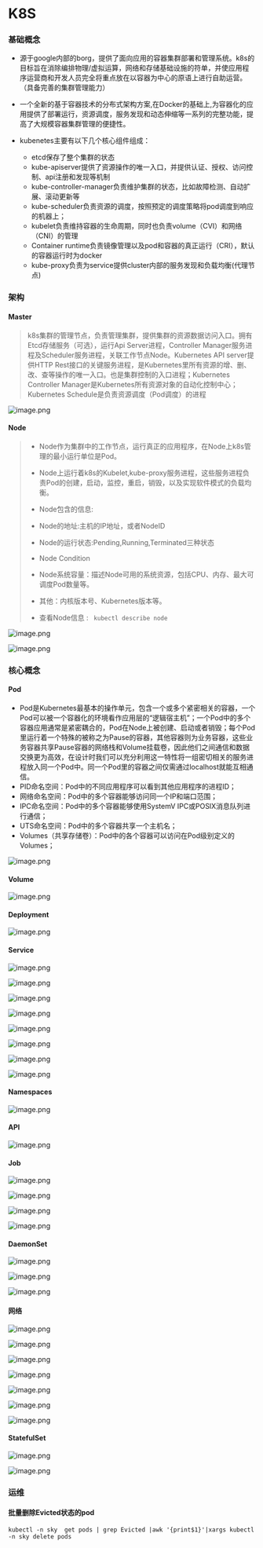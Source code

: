 

# K8S

### 基础概念

+ 源于google内部的borg，提供了面向应用的容器集群部署和管理系统。k8s的目标旨在消除编排物理/虚拟运算，网络和存储基础设施的符单，并使应用程序运营商和开发人员完全将重点放在以容器为中心的原语上进行自助运营。（具备完善的集群管理能力）

+ 一个全新的基于容器技术的分布式架构方案,在Docker的基础上,为容器化的应用提供了部署运行，资源调度，服务发现和动态伸缩等一系列的完整功能，提高了大规模容器集群管理的便捷性。

+ kubenetes主要有以下几个核心组件组成：
  - etcd保存了整个集群的状态
  - kube-apiserver提供了资源操作的唯一入口，并提供认证、授权、访问控制、api注册和发现等机制
  - kube-controller-manager负责维护集群的状态，比如故障检测、自动扩展、滚动更新等
  - kube-scheduler负责资源的调度，按照预定的调度策略将pod调度到响应的机器上；
  - kubelet负责维持容器的生命周期，同时也负责volume（CVI）和网络（CNI）的管理
  - Container runtime负责镜像管理以及pod和容器的真正运行（CRI），默认的容器运行时为docker
  - kube-proxy负责为service提供cluster内部的服务发现和负载均衡(代理节点)
  
  

 ### 架构

#### Master

>k8s集群的管理节点，负责管理集群，提供集群的资源数据访问入口。拥有Etcd存储服务（可选），运行Api Server进程，Controller Manager服务进程及Scheduler服务进程，关联工作节点Node。Kubernetes API server提供HTTP Rest接口的关键服务进程，是Kubernetes里所有资源的增、删、改、查等操作的唯一入口。也是集群控制的入口进程；Kubernetes Controller Manager是Kubernetes所有资源对象的自动化控制中心；Kubernetes Schedule是负责资源调度（Pod调度）的进程



![image.png](https://b3logfile.com/file/2020/10/image-95ec566f.png)

#### Node

>- Node作为集群中的工作节点，运行真正的应用程序，在Node上k8s管理的最小运行单位是Pod。
>
>- Node上运行着k8s的Kubelet,kube-proxy服务进程，这些服务进程负责Pod的创建，启动，监控，重启，销毁，以及实现软件模式的负载均衡。
>
>- Node包含的信息:
>
>  - Node的地址:主机的IP地址，或者NodeID
>  - Node的运行状态:Pending,Running,Terminated三种状态
>  - Node Condition
>  - Node系统容量：描述Node可用的系统资源，包括CPU、内存、最大可调度Pod数量等。
>  - 其他：内核版本号、Kubernetes版本等。
>
>- 查看Node信息 :  ``` kubectl describe node```
>

![image.png](https://b3logfile.com/file/2020/10/image-ef1add00.png)

![image.png](https://b3logfile.com/file/2020/10/image-3c0062ab.png)



### 核心概念

#### Pod

- Pod是Kubernetes最基本的操作单元，包含一个或多个紧密相关的容器，一个Pod可以被一个容器化的环境看作应用层的“逻辑宿主机”；一个Pod中的多个容器应用通常是紧密耦合的，Pod在Node上被创建、启动或者销毁；每个Pod里运行着一个特殊的被称之为Pause的容器，其他容器则为业务容器，这些业务容器共享Pause容器的网络栈和Volume挂载卷，因此他们之间通信和数据交换更为高效，在设计时我们可以充分利用这一特性将一组密切相关的服务进程放入同一个Pod中。同一个Pod里的容器之间仅需通过localhost就能互相通信。
- PID命名空间：Pod中的不同应用程序可以看到其他应用程序的进程ID；
- 网络命名空间：Pod中的多个容器能够访问同一个IP和端口范围；
- IPC命名空间：Pod中的多个容器能够使用SystemV IPC或POSIX消息队列进行通信；
- UTS命名空间：Pod中的多个容器共享一个主机名；
- Volumes（共享存储卷）：Pod中的各个容器可以访问在Pod级别定义的Volumes；

![image.png](https://b3logfile.com/file/2020/10/image-d18e5a41.png)

#### Volume

![image.png](https://b3logfile.com/file/2020/10/image-2ccc5a6b.png)

#### Deployment

![image.png](https://b3logfile.com/file/2020/10/image-a494cc32.png)

#### Service

![image.png](https://b3logfile.com/file/2020/10/image-b5b83f44.png)



![image.png](https://b3logfile.com/file/2020/10/image-a7d624fa.png)

![image.png](https://b3logfile.com/file/2020/10/image-cb3c4caf.png)

![image.png](https://b3logfile.com/file/2020/10/image-05451d30.png)

![image.png](https://b3logfile.com/file/2020/10/image-11525d0c.png)

![image.png](https://b3logfile.com/file/2020/11/image-734ef0fc.png)

![image.png](https://b3logfile.com/file/2020/11/image-54cec1e6.png)

![image.png](https://b3logfile.com/file/2020/10/image-c1f6e4c7.png)



#### Namespaces

![image.png](https://b3logfile.com/file/2020/10/image-01ea4bf6.png)



#### API

![image.png](https://b3logfile.com/file/2020/10/image-8addc620.png)



#### Job

![image.png](https://b3logfile.com/file/2020/10/image-57d65c14.png)

![image.png](https://b3logfile.com/file/2020/10/image-4a8bb99a.png)

![image.png](https://b3logfile.com/file/2020/10/image-5fde91e7.png)

![image.png](https://b3logfile.com/file/2020/10/image-1a11b6f3.png)



#### DaemonSet

![image.png](https://b3logfile.com/file/2020/10/image-9dd127c1.png)

![image.png](https://b3logfile.com/file/2020/10/image-02394b17.png)

![image.png](https://b3logfile.com/file/2020/10/image-1bddc189.png)



#### 网络

![image.png](https://b3logfile.com/file/2020/10/image-bb11d6e5.png)

![image.png](https://b3logfile.com/file/2020/10/image-6ef56180.png)

![image.png](https://b3logfile.com/file/2020/10/image-f73de9dc.png)

![image.png](https://b3logfile.com/file/2020/10/image-7801bf21.png)

![image.png](https://b3logfile.com/file/2020/10/image-3711761f.png)

![image.png](https://b3logfile.com/file/2020/11/image-05672636.png)

![image.png](https://b3logfile.com/file/2020/11/image-9b691203.png)

#### StatefulSet

![image.png](https://b3logfile.com/file/2020/10/image-0be34a7e.png)

![image.png](https://b3logfile.com/file/2020/10/image-9ccf7895.png)



### 运维

#### 批量删除Evicted状态的pod

~~~shell
kubectl -n sky  get pods | grep Evicted |awk '{print$1}'|xargs kubectl -n sky delete pods
~~~



